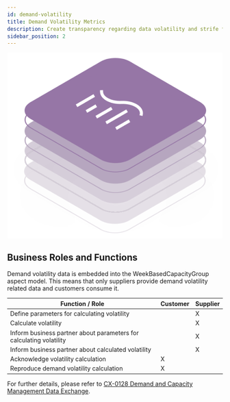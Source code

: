 ```yaml
---
id: demand-volatility
title: Demand Volatility Metrics
description: Create transparency regarding data volatility and strife for a solution
sidebar_position: 2
---
```


![DCM kit banner](/img/kit-icons/dcm-kit-icon.svg)

## Business Roles and Functions

Demand volatility data is embedded into the WeekBasedCapacityGroup aspect model. This means that only suppliers provide demand volatility related data and customers consume it.

|Function / Role|Customer|Supplier|
|-|-|-|
|Define parameters for calculating volatility||X|
|Calculate volatility||X|
|Inform business partner about parameters for calculating volatility||X|
|Inform business partner about calculated volatility||X|
|Acknowledge volatility calculation|X||
|Reproduce demand volatility calculation|X||

For further details, please refer to [CX-0128 Demand and Capacity Management Data Exchange][StandardLibrary].

[StandardLibrary]: https://catena-x.net/de/standard-library
